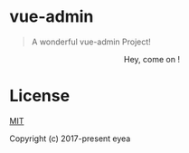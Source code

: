 # vue-admin

> A wonderful vue-admin Project!

<p align="center">
  Hey, come on !
</p>

# License

[MIT](https://github.com/sayabc/admin-vue-element/blob/master/LICENSE)

Copyright (c) 2017-present eyea
